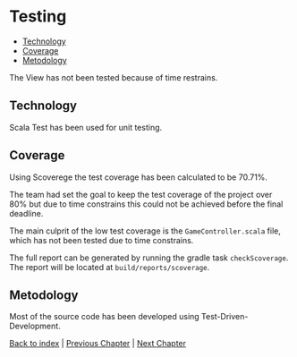 # Testing

- [Technology](#technology)
- [Coverage](#coverage)
- [Metodology](#metodology)

The View has not been tested because of time restrains.

## Technology

Scala Test has been used for unit testing.

## Coverage

Using Scoverege the test coverage has been calculated to be 70.71%.

The team had set the goal to keep the test coverage of the project over 80% but due to time constrains this could not be achieved before the final deadline.

The main culprit of the low test coverage is the `GameController.scala` file, which has not been tested due to time constrains.

The full report can be generated by running the gradle task `checkScoverage`. The report will be located at `build/reports/scoverage`.

## Metodology

Most of the source code has been developed using Test-Driven-Development.

[Back to index](../index.md) |
[Previous Chapter](../6_implementation/index.md) |
[Next Chapter](../8_conclusion/index.md)
